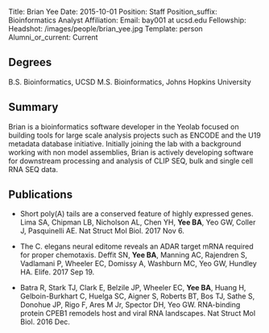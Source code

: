 Title: Brian Yee
Date: 2015-10-01
Position: Staff
Position_suffix: Bioinformatics Analyst
Affiliation:
Email: bay001 at ucsd.edu
Fellowship:
Headshot: /images/people/brian_yee.jpg
Template: person
Alumni_or_current: Current
<!-- Status: draft -->

## Degrees
B.S. Bioinformatics, UCSDM.S. Bioinformatics, Johns Hopkins University

## Summary
Brian is a bioinformatics software developer in the Yeolab focused on building tools for large scale analysis projects such as ENCODE and the U19 metadata database initiative. Initially joining the lab with a background working with non model assemblies, Brian is actively developing software for downstream processing and analysis of CLIP SEQ, bulk and single cell RNA SEQ data.

## Publications
* Short poly(A) tails are a conserved feature of highly expressed genes. Lima SA, Chipman LB, Nicholson AL, Chen YH, **Yee BA**, Yeo GW, Coller J, Pasquinelli AE.
Nat Struct Mol Biol. 2017 Nov 6.

* The C. elegans neural editome reveals an ADAR target mRNA required for proper chemotaxis. Deffit SN, **Yee BA**, Manning AC, Rajendren S, Vadlamani P, Wheeler EC, Domissy A, Washburn MC, Yeo GW, Hundley HA. Elife. 2017 Sep 19.

* Batra R, Stark TJ, Clark E, Belzile JP, Wheeler EC, **Yee BA**, Huang H, Gelboin-Burkhart C, Huelga SC, Aigner S, Roberts BT, Bos TJ, Sathe S, Donohue JP, Rigo F, Ares M Jr, Spector DH, Yeo GW. RNA-binding protein CPEB1 remodels host and viral RNA landscapes. Nat Struct Mol Biol. 2016 Dec. 

